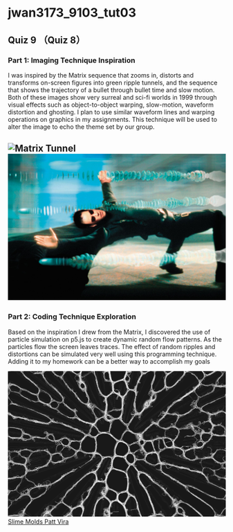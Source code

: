# jwan3173_9103_tut03
## Quiz 9 （Quiz 8）
### Part 1: Imaging Technique Inspiration

I was inspired by the Matrix sequence that zooms in, distorts and transforms on-screen figures into green ripple tunnels, and the sequence that shows the trajectory of a bullet through bullet time and slow motion. Both of these images show very surreal and sci-fi worlds in 1999 through visual effects such as object-to-object warping, slow-motion, waveform distortion and ghosting. I plan to use similar waveform lines and warping operations on graphics in my assignments. This technique will be used to alter the image to echo the theme set by our group.

![Matrix Tunnel](Matrix%20Tunnel.png)
![Bullet Time](Bullet%20Time.jpg)
---
### Part 2: Coding Technique Exploration

Based on the inspiration I drew from the Matrix, I discovered the use of particle simulation on p5.js to create dynamic random flow patterns. As the particles flow the screen leaves traces. The effect of random ripples and distortions can be simulated very well using this programming technique. Adding it to my homework can be a better way to accomplish my goals

![Slime Molds](Slime%20Molds%20Patt%20Vira.png)  
[Slime Molds Patt Vira](https://p5js.org/sketches/2213463/)

